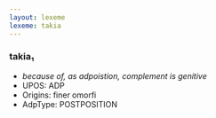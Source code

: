 ```yaml
---
layout: lexeme
lexeme: takia
---
```


###  takia₁

* _because of, as adpoistion, complement is genitive_
* UPOS:  ADP
* Origins: finer omorfi 
* AdpType:  POSTPOSITION

